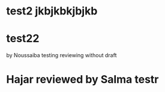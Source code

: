 # test2                  jkbjkbkjbjkb
# test22

by Noussaiba
testing reviewing without draft 
# Hajar reviewed by Salma testr
